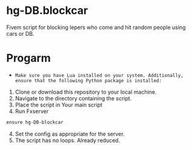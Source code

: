 # hg-DB.blockcar
Fivem script for blocking lepers who come and hit random people using cars or DB.

# Progarm 
- `Make sure you have Lua installed on your system. Additionally, ensure that the following Python package is installed:`
  
1. Clone or download this repository to your local machine.
2. Navigate to the directory containing the script.
3. Place the script in Your main script
4. Run Fxserver 
```bash
ensure hg-DB-blockcar
```
4. Set the config as appropriate for the server.
5. The script has no loops. Already reduced.


